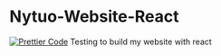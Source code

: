 # Nytuo-Website-React
[![Prettier Code](https://github.com/Nytuo/Nytuo-Website-React/actions/workflows/prettier.yml/badge.svg)](https://github.com/Nytuo/Nytuo-Website-React/actions/workflows/prettier.yml)
Testing to build my website with react
